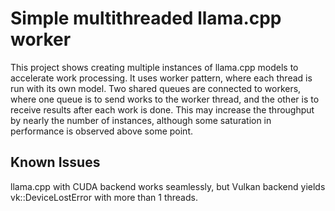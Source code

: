 # Simple multithreaded llama.cpp worker

This project shows creating multiple instances of llama.cpp models to accelerate work processing.
It uses worker pattern, where each thread is run with its own model.
Two shared queues are connected to workers, where one queue is to send works to the worker thread, and the other is to receive results after each work is done.
This may increase the throughput by nearly the number of instances, although some saturation in performance is observed above some point.

## Known Issues

llama.cpp with CUDA backend works seamlessly, but Vulkan backend yields vk::DeviceLostError with more than 1 threads.
